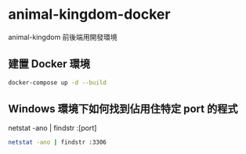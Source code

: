 # animal-kingdom-docker

animal-kingdom 前後端用開發環境

## 建置 Docker 環境

```bash
docker-compose up -d --build
```

## Windows 環境下如何找到佔用住特定 port 的程式

netstat -ano | findstr :[port]

```bash
netstat -ano | findstr :3306
```
